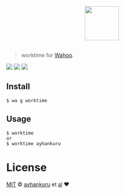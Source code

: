 <div align="center">
  <a href="http://github.com/fish-shell/wahoo">
  <img width=90px  src="https://cloud.githubusercontent.com/assets/8317250/9703317/d216df50-54ba-11e5-81b9-8cc92fa3f76a.png">
  </a>
</div>
<br>

> worktime for [Wahoo][wahoo].


![][wahoo-badge]
[![][travis-logo]][travis]
![][license-badge]

## Install


```fish
$ wa g worktime
```


## Usage

```fish
$ worktime
or
$ worktime ayhankuru

```

# License

[MIT][mit] © [ayhankuru][author] et [al][contributors] :heart:


[mit]:            http://opensource.org/licenses/MIT
[author]:         http://github.com/ayhankuru
[contributors]:   https://github.com/ayhankuru/worktime/graphs/contributors
[wahoo]:          https://www.github.com/fish-shell/wahoo
[wahoo-badge]:    https://img.shields.io/badge/Wahoo-Framework-FF2848.svg?style=flat-square
[license-badge]:  https://img.shields.io/badge/license-MIT-444444.svg?style=flat-square
[travis-logo]:    http://img.shields.io/travis/ayhankuru/worktime.svg?style=flat-square
[travis]:         https://travis-ci.org/ayhankuru/worktime
